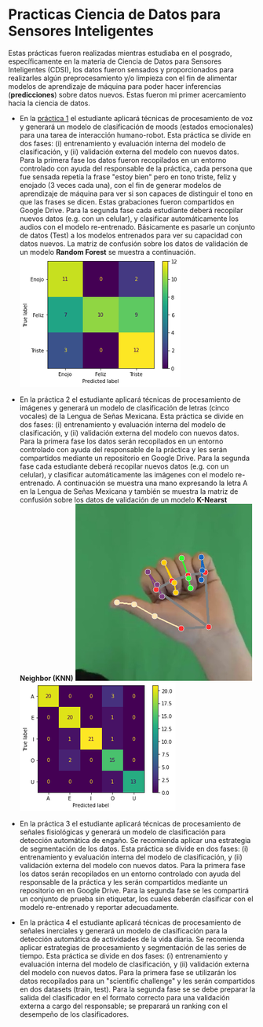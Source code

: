 # Practicas Ciencia de Datos para Sensores Inteligentes
Estas prácticas fueron realizadas mientras estudiaba en el posgrado, específicamente en la materia de Ciencia de Datos para Sensores Inteligentes (CDSI), los datos fueron sensados y proporcionados para realizarles algún preprocesamiento y/o limpieza con el fin de alimentar modelos de aprendizaje de máquina para poder hacer inferencias (**predicciones**) sobre datos nuevos. Estas fueron mi primer acercamiento hacia la ciencia de datos.

* En la [práctica 1](https://github.com/LuisGuillermoRL/Practicas_CDSI/blob/main/Pr%C3%A1ctica_de_Audio.ipynb) el estudiante aplicará técnicas de procesamiento de voz y generará un modelo de clasificación de moods (estados emocionales) para una tarea de interacción humano-robot. Esta práctica se divide en dos fases: (i) entrenamiento y evaluación interna del modelo de clasificación, y (ii) validación externa del modelo con nuevos datos. Para la primera fase los datos fueron recopilados en un entorno controlado con ayuda del  responsable de la práctica, cada persona que fue sensada repetía la frase "estoy bien" pero en tono triste, feliz y enojado (3 veces cada una), con el fin de generar modelos de aprendizaje de máquina para ver si son capaces de distinguir el tono en que las frases se dicen. Estas grabaciones fueron compartidos en Google Drive. Para la segunda fase cada estudiante deberá recopilar nuevos datos (e.g. con un celular), y clasificar automáticamente los audios con el modelo re-entrenado. Básicamente es pasarle un conjunto de datos (Test) a los modelos entrenados para ver su capacidad con datos nuevos. La matriz de confusión sobre los datos de validación de un modelo **Random Forest** se muestra a continuación.
![Matriz de confusión Modelo RF](./imgs/pract1_rf.png)

* En la práctica 2 el estudiante aplicará técnicas de procesamiento de imágenes y generará un modelo de clasificación de letras (cinco vocales) de la Lengua de Señas Mexicana. Esta práctica se divide en dos fases: (i) entrenamiento y evaluación interna del modelo de clasificación, y (ii) validación externa del modelo con nuevos datos. Para la primera fase los datos serán recopilados en un entorno controlado con ayuda del  responsable de la práctica y les serán compartidos mediante un repositorio en Google Drive. Para la segunda fase cada estudiante deberá recopilar nuevos datos (e.g. con un celular), y clasificar automáticamente las imágenes con el modelo re-entrenado. A continuación se muestra una mano expresando la letra A en la Lengua de Señas Mexicana y también se muestra la matriz de confusión sobre los datos de validación de un modelo **K-Nearst Neighbor (KNN)** 
![Mano  muestra](./imgs/pract2_img1.png)![Matriz de confusión Modelo KNN](./imgs/pract2_img2.png)

* En la práctica 3 el estudiante aplicará técnicas de procesamiento de señales fisiológicas y generará un modelo de clasificación para detección automática de engaño. Se recomienda aplicar una estrategia de segmentación de los datos. Esta práctica se divide en dos fases: (i) entrenamiento y evaluación interna del modelo de clasificación, y (ii) validación externa del modelo con nuevos datos. Para la primera fase los datos serán recopilados en un entorno controlado con ayuda del  responsable de la práctica y les serán compartidos mediante un repositorio en en Google Drive. Para la segunda fase se les compartirá un conjunto de prueba sin etiquetar, los cuales deberán clasificar con el modelo re-entrenado y reportar adecuadamente.

* En la práctica 4 el estudiante aplicará técnicas de procesamiento de señales inerciales y generará un modelo de clasificación para la detección automática de actividades de la vida diaria. Se recomienda aplicar estrategias de procesamiento y segmentación de las series de tiempo. Esta práctica se divide en dos fases: (i) entrenamiento y evaluación interna del modelo de clasificación, y (ii) validación externa del modelo con nuevos datos. Para la primera fase se utilizarán los datos recopilados para un "scientific challenge" y les serán compartidos en dos datasets (train, test). Para la segunda fase se se debe preparar la salida del clasificador en el formato correcto para una validación externa a cargo del responsable; se preparará un ranking con el desempeño de los clasificadores.

